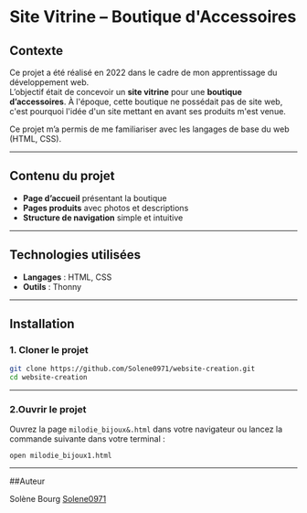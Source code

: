 # Site Vitrine – Boutique d'Accessoires

## Contexte  
Ce projet a été réalisé en 2022 dans le cadre de mon apprentissage du développement web.  
L’objectif était de concevoir un **site vitrine** pour une **boutique d’accessoires**. À l'époque, cette boutique ne possédait pas de site web, c'est pourquoi l'idée d'un site mettant en avant ses produits m'est venue.

Ce projet m’a permis de me familiariser avec les langages de base du web (HTML, CSS).

---

## Contenu du projet

- **Page d’accueil** présentant la boutique  
- **Pages produits** avec photos et descriptions  
- **Structure de navigation** simple et intuitive  

---

## Technologies utilisées

- **Langages** : HTML, CSS 
- **Outils** : Thonny 

---

## Installation

### 1. Cloner le projet

```bash
git clone https://github.com/Solene0971/website-creation.git
cd website-creation
```

---

### 2.Ouvrir le projet

Ouvrez la page `milodie_bijoux&.html` dans votre navigateur ou lancez la commande suivante dans votre terminal :
```
open milodie_bijoux1.html
```

---

##Auteur

Solène Bourg [Solene0971](https://github.com/Solene0972)
